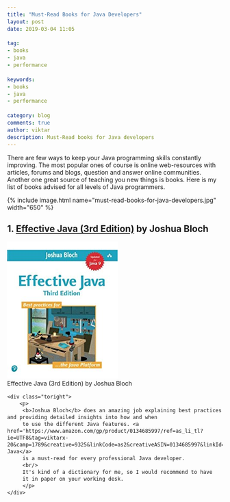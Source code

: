 ```yaml
---
title: "Must-Read Books for Java Developers"
layout: post
date: 2019-03-04 11:05

tag:
- books
- java
- performance

keywords:
- books
- java
- performance

category: blog
comments: true
author: viktar
description: Must-Read books for Java developers
---
```


There are few ways to keep your Java programming skills constantly
improving. The most popular ones of course is online web-resources with
articles, forums and blogs, question and answer online communities.
<br/>
Another one great source of teaching you new things is books. Here is
my list of books advised for all levels of Java programmers.

<!--more-->

{% include image.html name="must-read-books-for-java-developers.jpg" width="650" %}

## 1. [Effective Java (3rd Edition)][1] by Joshua Bloch
<div class="side-by-side">
    <div class="toleft">
    <a href='https://www.amazon.com/gp/product/0134685997/ref=as_li_tl?ie=UTF8&tag=viktarx-20&camp=1789&creative=9325&linkCode=as2&creativeASIN=0134685997&linkId=b55b7647430a5f4202d67800eb5e31bf'>
        <img class="image" src="/assets/images/posts/2018/2018-03-04-must-read-books-for-java-developers/effective-java-bloch.jpg" alt="Effective Java (3rd Edition) by Joshua Bloch">
    </a>
        <figcaption class="caption">Effective Java (3rd Edition) by Joshua Bloch</figcaption>
    </div>

    <div class="toright">
        <p>
         <b>Joshua Bloch</b> does an amazing job explaining best practices and providing detailed insights into how and when
         to use the different Java features. <a href='https://www.amazon.com/gp/product/0134685997/ref=as_li_tl?ie=UTF8&tag=viktarx-20&camp=1789&creative=9325&linkCode=as2&creativeASIN=0134685997&linkId=b55b7647430a5f4202d67800eb5e31bf'>Effective Java</a>
         is a must-read for every professional Java developer.
         <br/>
         It's kind of a dictionary for me, so I would recommend to have
         it in paper on your working desk.
         </p>
    </div>
</div>

[1]: https://www.amazon.com/gp/product/0134685997/ref=as_li_tl?ie=UTF8&tag=viktarx-20&camp=1789&creative=9325&linkCode=as2&creativeASIN=0134685997&linkId=b55b7647430a5f4202d67800eb5e31bf

